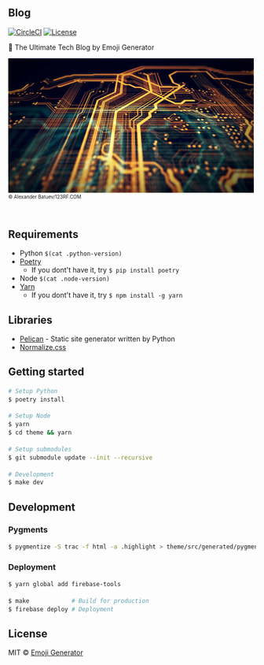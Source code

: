 ## Blog
[![CircleCI](https://circleci.com/gh/emoji-gen/blog/tree/master.svg?style=shield)](https://circleci.com/gh/emoji-gen/blog/tree/master)
[![License](https://img.shields.io/static/v1?label=License&message=MIT&color=green)](https://opensource.org/licenses/MIT)

:memo: The Ultimate Tech Blog by Emoji Generator

![](pr/resized.jpg)<br>
<sup><sup>&copy; Alexander Batuev/123RF.COM</sup></sup>
<br>
<br>

## Requirements

- Python `$(cat .python-version)`
- [Poetry](https://python-poetry.org/)
  - If you dont't have it, try `$ pip install poetry`
- Node `$(cat .node-version)`
- [Yarn](https://yarnpkg.com/)
  - If you dont't have it, try `$ npm install -g yarn`

## Libraries

- [Pelican](https://github.com/getpelican/pelican) - Static site generator written by Python
- [Normalize.css](https://necolas.github.io/normalize.css/)

## Getting started

```bash
# Setup Python
$ poetry install

# Setup Node
$ yarn
$ cd theme && yarn

# Setup submodules
$ git submodule update --init --recursive

# Development
$ make dev
```

## Development
### Pygments

```bash
$ pygmentize -S trac -f html -a .highlight > theme/src/generated/pygments.css
```

### Deployment

```bash
$ yarn global add firebase-tools

$ make            # Build for production
$ firebase deploy # Deployment
```

## License
MIT &copy; [Emoji Generator](https://emoji-gen.ninja/)
